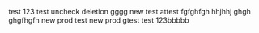 test 123 test uncheck deletion
gggg
new test attest
fgfghfgh
hhjhhj
ghgh
ghgfhgfh
new prod test
new prod gtest
test 123bbbbb
